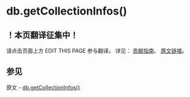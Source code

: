 # db.getCollectionInfos()

## ！本页翻译征集中！

请点击页面上方 EDIT THIS PAGE 参与翻译。
详见：
[贡献指南]( https://github.com/JinMuInfo/MongoDB-Manual-zh/blob/master/CONTRIBUTING.md )、
[原文链接](  https://docs.mongodb.com/manual/reference/method/db.getCollectionInfos/  )。

## 参见

原文 - [db.getCollectionInfos()]( https://docs.mongodb.com/manual/reference/method/db.getCollectionInfos/ )

